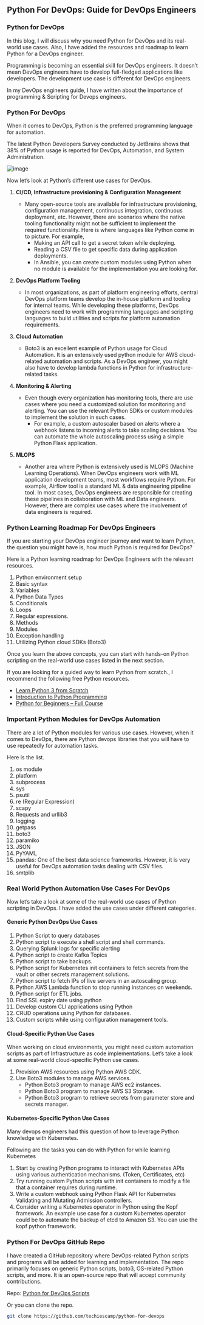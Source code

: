 ## Python For DevOps: Guide for DevOps Engineers

### Python for DevOps

In this blog, I will discuss why you need Python for DevOps and its real-world use cases. Also, I have added the resources and roadmap to learn Python for a DevOps engineer.

Programming is becoming an essential skill for DevOps engineers. It doesn’t mean DevOps engineers have to develop full-fledged applications like developers. The development use case is different for DevOps engineers.

In my DevOps engineers guide, I have written about the importance of programming & Scripting for Devops engineers.

### Python For DevOps

When it comes to DevOps, Python is the preferred programming language for automation.

The latest Python Developers Survey conducted by JetBrains shows that 38% of Python usage is reported for DevOps, Automation, and System Administration.

![image](https://github.com/ben-le/DevOps_Trainings/assets/34547999/7af24fff-f0a2-465e-a19c-911757009cb1)


Now let’s look at Python’s different use cases for DevOps.

1. **CI/CD, Infrastructure provisioning & Configuration Management**
   - Many open-source tools are available for infrastructure provisioning, configuration management, continuous integration, continuous deployment, etc. However, there are scenarios where the native tooling functionality might not be sufficient to implement the required functionality. Here is where languages like Python come in to picture. For example,
     - Making an API call to get a secret token while deploying.
     - Reading a CSV file to get specific data during application deployments.
     - In Ansible, you can create custom modules using Python when no module is available for the implementation you are looking for.

2. **DevOps Platform Tooling**
   - In most organizations, as part of platform engineering efforts, central DevOps platform teams develop the in-house platform and tooling for internal teams. While developing these platforms, DevOps engineers need to work with programming languages and scripting languages to build utilities and scripts for platform automation requirements.

3. **Cloud Automation**
   - Boto3 is an excellent example of Python usage for Cloud Automation. It is an extensively used python module for AWS cloud-related automation and scripts. As a DevOps engineer, you might also have to develop lambda functions in Python for infrastructure-related tasks.

4. **Monitoring & Alerting**
   - Even though every organization has monitoring tools, there are use cases where you need a customized solution for monitoring and alerting. You can use the relevant Python SDKs or custom modules to implement the solution in such cases.
     - For example, a custom autoscaler based on alerts where a webhook listens to incoming alerts to take scaling decisions. You can automate the whole autoscaling process using a simple Python Flask application.

5. **MLOPS**
   - Another area where Python is extensively used is MLOPS (Machine Learning Operations). When DevOps engineers work with ML application development teams, most workflows require Python. For example, Airflow tool is a standard ML & data engineering pipeline tool. In most cases, DevOps engineers are responsible for creating these pipelines in collaboration with ML and Data engineers. However, there are complex use cases where the involvement of data engineers is required.

### Python Learning Roadmap For DevOps Engineers

If you are starting your DevOps engineer journey and want to learn Python, the question you might have is, how much Python is required for DevOps?

Here is a Python learning roadmap for DevOps Engineers with the relevant resources.

1. Python environment setup
2. Basic syntax
3. Variables
4. Python Data Types
5. Conditionals
6. Loops
7. Regular expressions.
8. Methods
9. Modules
10. Exception handling
11. Utilizing Python cloud SDKs (Boto3)

Once you learn the above concepts, you can start with hands-on Python scripting on the real-world use cases listed in the next section.

If you are looking for a guided way to learn Python from scratch., I recommend the following free Python resources.

- [Learn Python 3 from Scratch](link-to-learn-python-course)
- [Introduction to Python Programming](link-to-intro-python-course)
- [Python for Beginners – Full Course](link-to-python-beginners-course)

### Important Python Modules for DevOps Automation

There are a lot of Python modules for various use cases. However, when it comes to DevOps, there are Python devops libraries that you will have to use repeatedly for automation tasks.

Here is the list.

1. os module
2. platform
3. subprocess
4. sys
5. psutil
6. re (Regular Expression)
7. scapy
8. Requests and urllib3
9. logging
10. getpass
11. boto3
12. paramiko
13. JSON
14. PyYAML
15. pandas: One of the best data science frameworks. However, it is very useful for DevOps automation tasks dealing with CSV files.
16. smtplib

### Real World Python Automation Use Cases For DevOps

Now let’s take a look at some of the real-world use cases of Python scripting in DevOps. I have added the use cases under different categories.

#### Generic Python DevOps Use Cases

1. Python Script to query databases
2. Python script to execute a shell script and shell commands.
3. Querying Splunk logs for specific alerting
4. Python script to create Kafka Topics
5. Python script to take backups.
6. Python script for Kubernetes init containers to fetch secrets from the vault or other secrets management solutions.
7. Python script to fetch IPs of live servers in an autoscaling group.
8. Python AWS Lambda function to stop running instances on weekends.
9. Python script for ETL jobs.
10. Find SSL expiry date using python
11. Develop custom CLI applications using Python
12. CRUD operations using Python for databases.
13. Custom scripts while using configuration management tools.

#### Cloud-Specific Python Use Cases

When working on cloud environments, you might need custom automation scripts as part of Infrastructure as code implementations. Let’s take a look at some real-world cloud-specific Python use cases.

1. Provision AWS resources using Python AWS CDK.
2. Use Boto3 modules to manage AWS services.
   - Python Boto3 program to manage AWS ec2 instances.
   - Python Boto3 program to manage AWS S3 Storage.
   - Python Boto3 program to retrieve secrets from parameter store and secrets manager.

#### Kubernetes-Specific Python Use Cases

Many devops engineers had this question of how to leverage Python knowledge with Kubernetes.

Following are the tasks you can do with Python for while learning Kubernetes

1. Start by creating Python programs to interact with Kubernetes APIs using various authentication mechanisms. (Token, Certificates, etc)
2. Try running custom Python scripts with init containers to modify a file that a container requires during runtime.
3. Write a custom webhook using Python Flask API for Kubernetes Validating and Mutating Admission controllers.
4. Consider writing a Kubernetes operator in Python using the Kopf framework. An example use case for a custom Kubernetes operator could be to automate the backup of etcd to Amazon S3. You can use the kopf python framework.

### Python For DevOps GitHub Repo

I have created a GitHub repository where DevOps-related Python scripts and programs will be added for learning and implementation. The repo primarily focuses on generic Python scripts, boto3, OS-related Python scripts, and more. It is an open-source repo that will accept community contributions.

Repo: [Python for DevOps Scripts](https://github.com/techiescamp/python-for-devops)

Or you can clone the repo.

```bash
git clone https://github.com/techiescamp/python-for-devops

